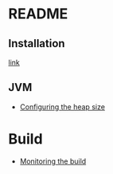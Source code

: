 # README

## Installation

[link](installation.md)

## JVM

- [Configuring the heap size](JVM/jvm-heap-size.md)

# Build

- [Monitoring the build](build/monitor-the-build.md)

